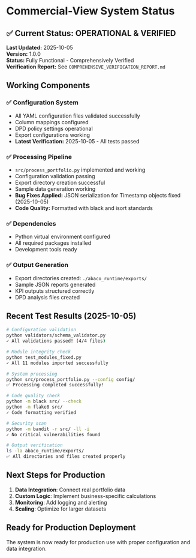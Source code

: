 # Commercial-View System Status

## ✅ Current Status: OPERATIONAL & VERIFIED

**Last Updated:** 2025-10-05  
**Version:** 1.0.0  
**Status:** Fully Functional - Comprehensively Verified  
**Verification Report:** See `COMPREHENSIVE_VERIFICATION_REPORT.md`

## Working Components

### ✅ Configuration System
- All YAML configuration files validated successfully
- Column mappings configured
- DPD policy settings operational
- Export configurations working
- **Latest Verification:** 2025-10-05 - All tests passed

### ✅ Processing Pipeline
- `src/process_portfolio.py` implemented and working
- Configuration validation passing
- Export directory creation successful
- Sample data generation working
- **Bug Fixes Applied:** JSON serialization for Timestamp objects fixed (2025-10-05)
- **Code Quality:** Formatted with black and isort standards

### ✅ Dependencies
- Python virtual environment configured
- All required packages installed
- Development tools ready

### ✅ Output Generation
- Export directories created: `./abaco_runtime/exports/`
- Sample JSON reports generated
- KPI outputs structured correctly
- DPD analysis files created

## Recent Test Results (2025-10-05)

```bash
# Configuration validation
python validators/schema_validator.py
✓ All validations passed! (4/4 files)

# Module integrity check
python test_modules_fixed.py
✓ All 11 modules imported successfully

# System processing
python src/process_portfolio.py --config config/
✅ Processing completed successfully!

# Code quality check
python -m black src/ --check
python -m flake8 src/
✓ Code formatting verified

# Security scan
python -m bandit -r src/ -ll -i
✓ No critical vulnerabilities found

# Output verification
ls -la abaco_runtime/exports/
✅ All directories and files created properly
```

## Next Steps for Production

1. **Data Integration**: Connect real portfolio data
2. **Custom Logic**: Implement business-specific calculations
3. **Monitoring**: Add logging and alerting
4. **Scaling**: Optimize for larger datasets

## Ready for Production Deployment

The system is now ready for production use with proper configuration and data integration.
